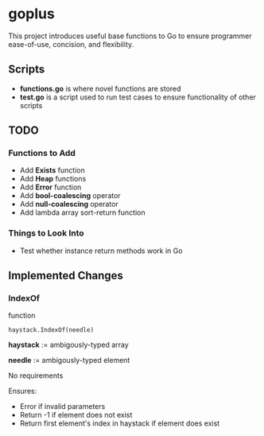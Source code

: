 # goplus
 This project introduces useful base functions to Go to ensure programmer ease-of-use, concision, and flexibility.

 <h2>Scripts</h2>

 * **functions.go** is where novel functions are stored
 * **test.go** is a script used to run test cases to ensure functionality of other scripts

<h2>TODO</h2>

<h3>Functions to Add</h3>

* Add **Exists** function
* Add **Heap** functions
* Add **Error** function
* Add **bool-coalescing** operator
* Add **null-coalescing** operator
* Add lambda array sort-return function

<h3>Things to Look Into</h3>

* Test whether instance return methods work in Go

<h2>Implemented Changes</h2>

<h3>IndexOf</h3> function

`haystack.IndexOf(needle)`

**haystack** := ambigously-typed array

**needle** := ambigously-typed element

No requirements

Ensures:
* Error if invalid parameters
* Return -1 if element does not exist
* Return first element's index in haystack if element does exist
